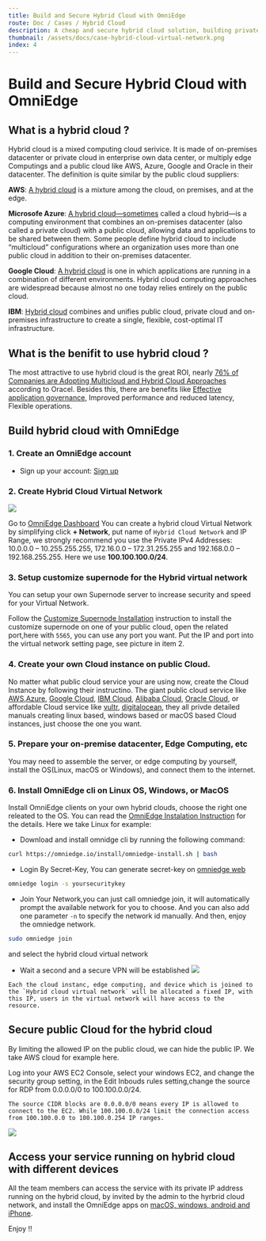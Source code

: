 ```yaml
---
title: Build and Secure Hybrid Cloud with OmniEdge
route: Doc / Cases / Hybrid Cloud 
description: A cheap and secure hybrid cloud solution, building private hybrid cloud with expensive public Cloud, affordable Cloud and Edge Computing.
thumbnail: /assets/docs/case-hybrid-cloud-virtual-network.png
index: 4
---
```


# Build and Secure Hybrid Cloud with OmniEdge

## What is a hybrid cloud ?

Hybrid cloud is a mixed computing cloud serivice. It is made of on-premises datacenter or private cloud in enterprise own data center, or multiply edge Computings and a public cloud like AWS, Azure, Google and Oracle in their datacenter. The definition is quite similar by the public cloud suppliers: 

**AWS**: [A hybrid cloud](https://aws.amazon.com/hybrid/) is a mixture among the cloud, on premises, and at the edge.

**Microsofe Azure**:  [A hybrid cloud—sometimes](https://azure.microsoft.com/en-us/overview/what-is-hybrid-cloud-computing/) called a cloud hybrid—is a computing environment that combines an on-premises datacenter (also called a private cloud) with a public cloud, allowing data and applications to be shared between them. Some people define hybrid cloud to include “multicloud” configurations where an organization uses more than one public cloud in addition to their on-premises datacenter.

**Google Cloud**: [A hybrid cloud](https://cloud.google.com/learn/what-is-hybrid-cloud) is one in which applications are running in a combination of different environments. Hybrid cloud computing approaches are widespread because almost no one today relies entirely on the public cloud. 

**IBM**: [Hybrid cloud](https://www.ibm.com/cloud/learn/hybrid-cloud) combines and unifies public cloud, private cloud and on-premises infrastructure to create a single, flexible, cost-optimal IT infrastructure.

## What is the benifit to use hybrid cloud ? 

The most attractive to use hybrid cloud is the great ROI, nearly [76% of Companies are Adopting Multicloud and Hybrid Cloud Approaches](https://www.oracle.com/cloud/oracle-451-research-advisory/) according to Oracel. Besides this, there are benefits like [Effective application governance](https://cloud.google.com/learn/what-is-hybrid-cloud#section-3), Improved performance and reduced latency, Flexible operations. 


## Build hybrid cloud with OmniEdge

### 1. Create an OmniEdge account

+ Sign up your account: [Sign up](https://omniedge.io/register)

### 2. Create Hybrid Cloud Virtual Network

![](/assets/docs/case-hybrid-cloud-virtual-network.png)

Go to [OmniEdge Dashboard](/dashboard)
You can create a hybrid cloud Virtual Network by simplifying click **+ Network**, put name of `Hybrid Cloud Network` and IP Range, we strongly recommend you use the Private IPv4 Addresses: 10.0.0.0 – 10.255.255.255, 172.16.0.0 – 172.31.255.255 and 192.168.0.0 – 192.168.255.255. Here we use **100.100.100.0/24**. 

### 3. Setup customize supernode for the Hybrid virtual network

You can setup your own Supernode server to increase security and speed for your Virtual Network.

Follow the [Customize Supernode Installation](/docs/article/install/customize-supernode) instruction to install the customize supernode on one of your public cloud, open the related port,here with `5565`, you can use any port you want. Put the IP and port into the virtual network setting page, see picture in item 2. 

### 4. Create your own Cloud instance on public Cloud. 

No matter what public cloud service your are using now, create the Cloud Instance by following their instructino. The giant public cloud service like [AWS](https://aws.amazon.com),[Azure](https://azure.microsoft.com), [Google Cloud](http://cloud.google.com), [IBM Cloud](https://www.ibm.com/cloud), [Alibaba Cloud](https://www.aliyun.com), [Oracle Cloud](https://www.oracle.com/cloud/), or affordable Cloud service like [vultr](https://www.vultr.com), [digitalocean](https://www.digitalocean.com), they all privde detailed manuals creating linux based, windows based or macOS based Cloud instances, just choose the one you want. 

### 5. Prepare your on-premise datacenter, Edge Computing, etc

You may need to assemble the server, or edge computing by yourself, install the OS(Linux, macOS or Windows), and connect them to the internet. 


### 6. Install OmniEdge cli on Linux OS, Windows, or MacOS

Install OmniEdge clients on your own hybrid clouds, choose the right one releated to the OS. You can read the [OmniEdge Instalation Instruction](/docs/article/install) for the details. Here we take Linux for example: 

+ Download and install omnidge cli by running the following command:

``` bash
curl https://omniedge.io/install/omniedge-install.sh | bash
```

+ Login By Secret-Key, You can generate secret-key on [omniedge web](https://omniedge.io/dashboard)

```bash
omniedge login -s yoursecuritykey
```

+ Join Your Network,you can just call omniedge join, it will automatically prompt the available network for you to choose. And you can also add one parameter `-n` to specify the network id manually. And then, enjoy the omniedge network.

```bash
sudo omniedge join
```
and select the hybrid cloud virtual network

+ Wait a second and a secure VPN will be established
![](/assets/download/OmniEdge-CLI-0.2.0.gif)

```
Each the cloud instanc, edge computing, and device which is joined to the `Hybrid cloud virtual network` will be allocated a fixed IP, with this IP, users in the virtual network will have access to the resource.
```

## Secure public Cloud for the hybrid cloud
By limiting the allowed IP on the public cloud, we can hide the public IP. We take AWS cloud for example here. 

Log into your AWS EC2 Console, select your windows EC2, and change the security group setting, in the Edit Inbouds rules setting,change the source for RDP from 0.0.0.0/0 to 100.100.0.0/24.

```
The source CIDR blocks are 0.0.0.0/0 means every IP is allowed to connect to the EC2. While 100.100.0.0/24 limit the connection access from 100.100.0.0 to 100.100.0.254 IP ranges.
```

![](/assets/docs/case-AWS-Security-Groups.png)


## Access your service running on hybrid cloud with different devices

All the team members can access the service with its private IP address running on the hybrid cloud, by invited by the admin to the hyrbrid cloud network, and install the OmniEdge apps on [macOS, windows, android and iPhone](/download).


Enjoy !!
